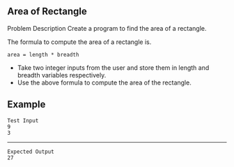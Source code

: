 Area of Rectangle
-
Problem Description
Create a program to find the area of a rectangle.

The formula to compute the area of a rectangle is.

    area = length * breadth

- Take two integer inputs from the user and store them in length and breadth variables respectively.
- Use the above formula to compute the area of the rectangle.

Example
-

    Test Input
    9
    3
-----
    Expected Output
    27
